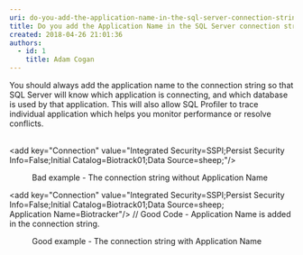 ```yaml
---
uri: do-you-add-the-application-name-in-the-sql-server-connection-string
title: Do you add the Application Name in the SQL Server connection string?
created: 2018-04-26 21:01:36
authors:
  - id: 1
    title: Adam Cogan
---
```





<span class='intro'> You should always add the application name to the connection string so that SQL Server will know which application is connecting, and which database is used by that application. This will also allow SQL Profiler to trace individual application which helps you monitor performance or resolve conflicts.<br><br> </span>

<p class="ssw15-rteElement-CodeArea">​&lt;add key=&quot;Connection&quot; value=&quot;Integrated Security=SSPI;Persist Security Info=False;Initial Catalog=Biotrack01;Data Source=sheep;&quot;/&gt;</p><dd class="ssw15-rteElement-FigureBad">Bad example - The connection string without Application Name<br></dd><p class="ssw15-rteElement-CodeArea">&lt;add key=&quot;Connection&quot; value=&quot;Integrated Security=SSPI;Persist Security <br> Info=False;Initial Catalog=Biotrack01;Data Source=sheep; <br> Application Name=Biotracker&quot;/&gt; // Good Code - Application Name is added in the connection string.​<br></p><dd class="ssw15-rteElement-FigureGood">​​Good example - The connection string with Application Name​<br></dd>


